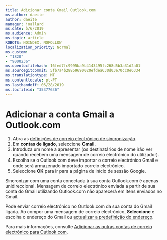 ```yaml
---
title: Adicionar conta Gmail Outlook.com
ms.author: daeite
author: daeite
manager: joallard
ms.date: 5/6/2019
ms.audience: Admin
ms.topic: article
ROBOTS: NOINDEX, NOFOLLOW
localization_priority: Normal
ms.custom:
- "1820"
- "9000236"
ms.openlocfilehash: 16fed7fc9995ba9b4143495fc268d5b3a31d2a01
ms.sourcegitcommit: 5fb7a4b28859690020efdea630d03e70cc0e6334
ms.translationtype: MT
ms.contentlocale: pt-PT
ms.lasthandoff: 06/28/2019
ms.locfileid: "35377636"
---
```

# <a name="add-your-gmail-account-to-outlookcom"></a>Adicionar a conta Gmail a Outlook.com

1. Abra as [definições de correio electrónico de sincronização](https://go.microsoft.com/fwlink/?linkid=875264).
2. Em **contas de ligado**, seleccione **Gmail**.
3. Introduza um nome a apresentar (os destinatários de nome irão ver quando recebem uma mensagem de correio electrónico do utilizador).
4. Escolha se o Outlook.com deve importar o correio electrónico Gmail e onde será armazenado importado correio electrónico.
5. Seleccione **OK** para ir para a página de início de sessão Google.

Sincronizar com uma conta conectada à sua conta Outlook.com é apenas unidireccional. Mensagem de correio electrónico enviada a partir de sua conta do Gmail utilizando Outlook.com não aparecerá em itens enviados no Gmail.

Pode enviar correio electrónico no Outlook.com da sua conta do Gmail ligada. Ao compor uma mensagem de correio electrónico, **Seleccione** e escolha o endereço do Gmail ou [actualizar a predefinição do endereço](https://go.microsoft.com/fwlink/?linkid=875264).

Para mais informações, consulte [Adicionar as outras contas de correio electrónico para Outlook.com](https://support.office.com/article/c5224df4-5885-4e79-91ba-523aa743f0ba).